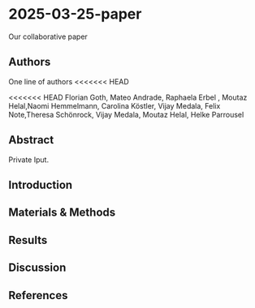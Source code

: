 # 2025-03-25-paper
Our collaborative paper

## Authors

One line of authors
<<<<<<< HEAD

<<<<<<< HEAD
Florian Goth, Mateo Andrade, Raphaela Erbel , Moutaz Helal,Naomi Hemmelmann, Carolina Köstler, Vijay Medala, Felix Note,Theresa Schönrock, Vijay Medala, Moutaz Helal, Helke Parrousel 
## Abstract
Private Iput.

## Introduction

## Materials & Methods

## Results

## Discussion

## References


